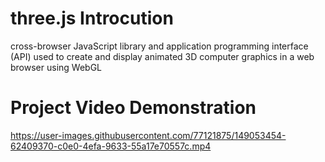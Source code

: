 # three.js Introcution 
cross-browser JavaScript library and application programming interface (API) used to create and display animated 3D computer graphics in a web browser using WebGL

# Project Video Demonstration 
https://user-images.githubusercontent.com/77121875/149053454-62409370-c0e0-4efa-9633-55a17e70557c.mp4


